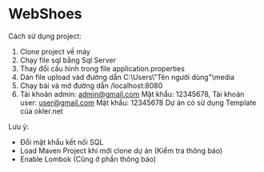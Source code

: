 # WebShoes

Cách sử dụng project:
1. Clone project về máy
2. Chạy file sql bằng Sql Server
3. Thay đổi cấu hình trong file application.properties
4. Dán file upload vàd đường dẫn C:\Users\\"Tên người dùng"\media
5. Chạy bài và mở đường dẫn /localhost:8080
6. Tài khoản admin: admin@gmail.com Mật khẩu: 12345678, Tài khoản user: user@gmail.com Mật khẩu: 12345678
Dự án có sử dụng Template của okler.net

Lưu ý:
- Đổi mật khẩu kết nối SQL
- Load Maven Project khi mới clone dự án (Kiểm tra thông báo)
- Enable Lombok (Cũng ở phần thông báo)
